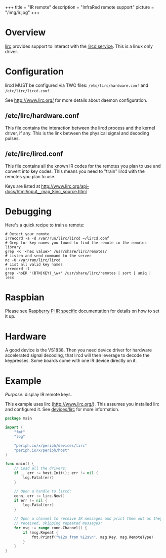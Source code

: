 +++
title = "IR remote"
description = "InfraRed remote support"
picture = "/img/ir.jpg"
+++

# Overview

[lirc](https://periph.io/x/periph/devices/lirc) provides support to interact
with the [lircd service](http://www.lirc.org/). This is a linux only driver.


# Configuration

lircd MUST be configured via TWO files: `/etc/lirc/hardware.conf` and
`/etc/lirc/lircd.conf`.

See http://www.lirc.org/ for more details about daemon configuration.


## /etc/lirc/hardware.conf

This file contains the interaction between the lircd process and the kernel
driver, if any. This is the link between the physical signal and decoding
pulses.

## /etc/lirc/lircd.conf

This file contains all the known IR codes for the remotes you plan to use
and convert into key codes. This means you need to "train" lircd with the
remotes you plan to use.

Keys are listed at http://www.lirc.org/api-docs/html/input__map_8inc_source.html

# Debugging

Here's a quick recipe to train a remote:

    # Detect your remote
    irrecord -a -d /var/run/lirc/lircd ~/lircd.conf
    # Grep for key names you found to find the remote in the remotes library
    grep -R '<hex value>' /usr/share/lirc/remotes/
    # Listen and send command to the server
    nc -U /var/run/lirc/lircd
    # List all valid key names
    irrecord -l
    grep -hoER '(BTN|KEY)_\w+' /usr/share/lirc/remotes | sort | uniq | less


# Raspbian

Please see [Raspberry Pi IR specific](/platform/raspberrypi/#ir) documentation
for details on how to set it up.


# Hardware

A good device is the VS1838. Then you need device driver for hardware
accelerated signal decoding, that lircd will then leverage to decode the
keypresses. Some boards come with one IR device directly on it.


# Example

_Purpose:_ display IR remote keys.

This example uses lirc (http://www.lirc.org/). This assumes you installed lirc
and configured it. See [devices/lirc](https://periph.io/x/periph/devices/lirc)
for more information.

~~~go
package main

import (
    "fmt"
    "log"

    "periph.io/x/periph/devices/lirc"
    "periph.io/x/periph/host"
)

func main() {
    // Load all the drivers:
    if _, err := host.Init(); err != nil {
        log.Fatal(err)
    }

    // Open a handle to lircd:
    conn, err := lirc.New()
    if err != nil {
        log.Fatal(err)
    }

    // Open a channel to receive IR messages and print them out as they are
    // received, skipping repeated messages:
    for msg := range conn.Channel() {
        if !msg.Repeat {
            fmt.Printf("%12s from %12s\n", msg.Key, msg.RemoteType)
        }
    }
}
~~~
